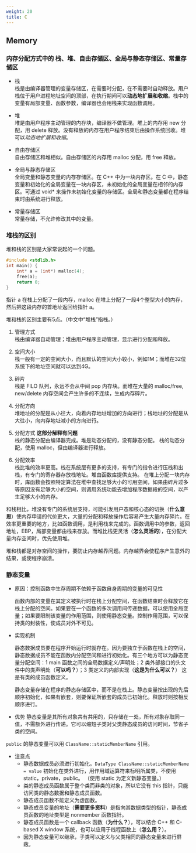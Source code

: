 ```yaml
---
weight: 20
title: C
---
```


## Memory

### 内存分配方式中的 栈、堆、自由存储区、全局与静态存储区、常量存储区
- 栈  
    栈是由编译器管理的变量存储区，在需要时分配，在不需要时自动释放。用户栈位于用户进程地址空间的顶部，在执行期间可以**动态地扩展和收缩**。栈中的变量有局部变量、函数参数，编译器也会用栈来实现函数调用。

- 堆  
    堆是由用户程序主动管理的内存块，编译器不做管理。堆上的内存用 new 分配，用 delete 释放。没有释放的内存在用户程序结束后由操作系统回收。堆可以*动态地扩展和收缩*。

- 自由存储区  
    自由存储区和堆相似。自由存储区的内存用 malloc 分配，用 free 释放。

- 全局与静态存储区  
    全局变量和静态变量的内存存储区。在 C++ 中为一块内存区。在 C 中，静态变量和初始化的全局变量在一块内存区，未初始化的全局变量在相邻的内存区。可通过 void* 来操作未初始化变量的存储区。全局和静态变量都在程序结束时由系统进行释放。

- 常量存储区  
    常量存储，不允许修改其中的变量。

### 堆栈的区别
堆和栈的区别是大家常说起的一个问题。

```c++
#include <stdlib.h>
int main() {
    int* a = (int*) malloc(4);
    free(a);
    return 0;
}
```
指针 a 在栈上分配了一段内存，malloc 在堆上分配了一段4个整型大小的内存，然后把这段内存的首地址返回给指针 a。

堆和栈的区别主要有5点。（中文中“堆栈”指栈。）

1. 管理方式  
    栈由编译器自动管理；堆由用户程序主动管理，显示进行分配和释放。
    
2. 空间大小  
    栈一般有一定的空间大小，而且默认的空间大小较小，例如1M；而堆在32位系统下的地址空间就可以达到4G。
    
3. 碎片  
    栈是 FILO 队列，永远不会从中间 pop 内存块。而堆在大量的 malloc/free, new/delete 内存空间会产生许多的不连续，生成内存碎片。

4. 分配方向  
    堆地址的分配是从小往大，向着内存地址增加的方向进行；栈地址的分配是从大往小，向内存地址减小的方向进行。

5. 分配方式 **这部分解释有问题**  
    栈的静态分配由编译器完成。堆是动态分配的，没有静态分配。
    栈的动态分配，使用 malloc，但由编译器进行释放。

6. 分配效率  
    栈比堆的效率更高。栈在系统层有更多的支持，有专门的指令进行压栈和出栈，有专门的寄存器存放栈地址。堆由函数库提供支持。
    在堆上分配一块内存时，库函数会按照特定算法在堆中查找足够大小的可用空间，如果由碎片过多等原因没有足够大小的空间，则调用系统功能去增加程序数据段的空间，以产生足够大小的内存。

和栈相比，堆没有专门的系统层支持，可能引发用户态和核心态的切换（**什么意思**）使内存申请的代价更大，大量的分配和释放操作后容易产生大量内存碎片。在效率更重要的地方，比如函数调用，是利用栈来完成的。函数调用中的参数，返回地址，EBP，局部变量都由栈来存放。而堆比栈更灵活（**怎么灵活的**），在分配大量内存空间时，优先使用堆。

堆和栈都是对存空间的操作，要防止内存越界问题。内存越界会使程序产生意外的结果，或使程序崩溃。

### 静态变量

- 原因：控制函数中生存周期不依赖于函数自身周期的变量的可见性

    函数内部的变量在其定义被执行时在栈上分配空间，在函数结束时会释放它在栈上分配的空间。如果要在一个函数的多次调用间传递数据，可以使用全局变量；如果要限制该变量的作用范围，则使用静态变量。控制作用范围，可以保持类的封装性，使成员对外不可见。
    
    
- 实现机制

    静态数据成员要在程序开始运行时就存在。因为要独立于函数在栈上的空间，静态数据成员不能在函数内分配空间和进行初始化。有三个地方可以为静态变量分配空间：1 main 函数之间的全局数据定义/声明处；2 类外部接口的头文件中的类声明处（**可以吗？**）；3 类定义的内部实现（**这是为什么可以？**） 这是有类的成员函数定义。
    
    静态变量存储在程序的静态存储区中，而不是在栈上。静态变量按出现的先后顺序初始化，如果有嵌套，则要保证所嵌套的成员已初始化。释放时则按相反顺序进行。

- 优势
    静态变量是其所有对象共有共用的，只存储在一处，所有对象存取同一值，不需额外进行传递。它可以缩短子类对父类静态成员的访问时间，节省子类的空间。
    
`public` 的静态变量可以用 `ClassName::staticMemberName` 引用。

- 注意点
    - 静态数据成员必须进行初始化。`DataType ClassName::staticMemberName = value`
      初始化在类外进行，用作用域运算符来标明所属类，不使用 static，private，public。
      （使用 static 为定义新静态变量。）
    - 类的静态成员函数属于整个类而非类的对象，所以它没有 this 指针，只能访问类的静态数据和静态成员函数。
    - 静态成员函数不能定义为虚函数。
    - 静态成员变量的地址（**需要更多资料**）是指向其数据类型的指针，静态成员函数的地址类型是 nonmember 函数指针。
    - 静态成员函数是一个 callback 函数（**为什么？**），可以结合 C++ 和 C-based X window 系统，也可以应用于线程函数上（**怎么用？**）。
    - 因为静态变量可以继承，子类可以定义与父类相同的静态变量来进行屏蔽。


